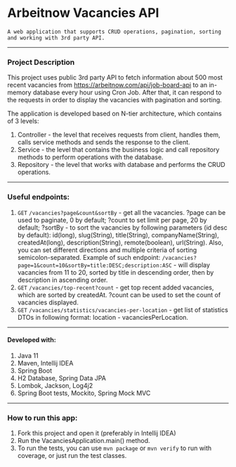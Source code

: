 # Arbeitnow Vacancies API

`A web application that supports CRUD operations, pagination, sorting and working with 3rd party API.`

---

### Project Description

This project uses public 3rd party API to fetch information about 500 most recent vacancies from 
https://arbeitnow.com/api/job-board-api to an in-memory database every hour using Cron Job.
After that, it can respond to the requests in order to display the vacancies with pagination and sorting.

The application is developed based on N-tier architecture, which contains of 3 levels:

1. Controller - the level that receives requests from client, handles them, calls service methods and sends the response to the client.
2. Service - the level that contains the business logic and call repository methods to perform operations with the database.
3. Repository - the level that works with database and performs the CRUD operations.

---

### Useful endpoints:

1. `GET` `/vacancies?page&count&sortBy` - get all the vacancies. ?page can be used to paginate, 0 by default;
?count to set limit per page, 20 by default; ?sortBy - to sort the vacancies by following parameters (id desc by default): 
id(long), slug(String), title(String), companyName(String), createdAt(long), description(String),
remote(boolean), url(String). Also, you can set different directions and multiple criteria
of sorting semicolon-separated. 
Example of such endpoint: `/vacancies?page=1&count=10&sortBy=title:DESC;description:ASC` - will display
vacancies from 11 to 20, sorted by title in descending order, then by description in ascending order. 
4. `GET` `/vacancies/top-recent?count` - get top recent added vacancies, which are sorted by createdAt. ?count can be used
to set the count of vacancies displayed.
5. `GET` `/vacancies/statistics/vacancies-per-location` - get list of statistics DTOs in following format:
location - vacanciesPerLocation.

---

#### Developed with:

1. Java 11
2. Maven, Intellij IDEA
3. Spring Boot
4. H2 Database, Spring Data JPA
5. Lombok, Jackson, Log4j2
6. Spring Boot tests, Mockito, Spring Mock MVC

---

### How to run this app:

1. Fork this project and open it (preferably in Intellij IDEA)
2. Run the VacanciesApplication.main() method.
3. To run the tests, you can use `mvn package` or `mvn verify` to run with coverage, or just run the test classes.